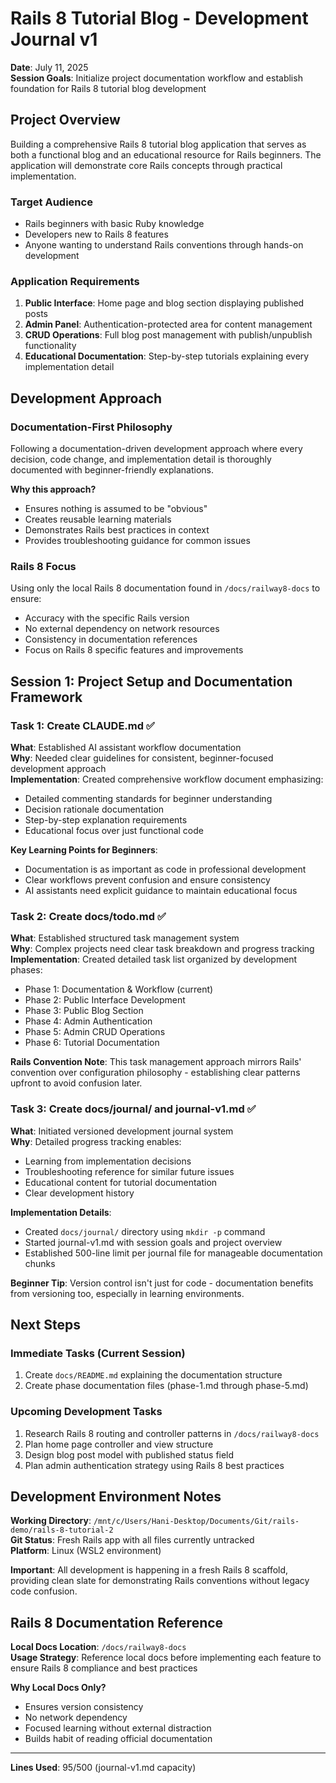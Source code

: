 # Rails 8 Tutorial Blog - Development Journal v1

**Date**: July 11, 2025  
**Session Goals**: Initialize project documentation workflow and establish foundation for Rails 8 tutorial blog development

## Project Overview

Building a comprehensive Rails 8 tutorial blog application that serves as both a functional blog and an educational resource for Rails beginners. The application will demonstrate core Rails concepts through practical implementation.

### Target Audience
- Rails beginners with basic Ruby knowledge
- Developers new to Rails 8 features
- Anyone wanting to understand Rails conventions through hands-on development

### Application Requirements
1. **Public Interface**: Home page and blog section displaying published posts
2. **Admin Panel**: Authentication-protected area for content management
3. **CRUD Operations**: Full blog post management with publish/unpublish functionality
4. **Educational Documentation**: Step-by-step tutorials explaining every implementation detail

## Development Approach

### Documentation-First Philosophy
Following a documentation-driven development approach where every decision, code change, and implementation detail is thoroughly documented with beginner-friendly explanations.

**Why this approach?**
- Ensures nothing is assumed to be "obvious" 
- Creates reusable learning materials
- Demonstrates Rails best practices in context
- Provides troubleshooting guidance for common issues

### Rails 8 Focus
Using only the local Rails 8 documentation found in `/docs/railway8-docs` to ensure:
- Accuracy with the specific Rails version
- No external dependency on network resources  
- Consistency in documentation references
- Focus on Rails 8 specific features and improvements

## Session 1: Project Setup and Documentation Framework

### Task 1: Create CLAUDE.md ✅
**What**: Established AI assistant workflow documentation  
**Why**: Needed clear guidelines for consistent, beginner-focused development approach  
**Implementation**: Created comprehensive workflow document emphasizing:
- Detailed commenting standards for beginner understanding
- Decision rationale documentation
- Step-by-step explanation requirements
- Educational focus over just functional code

**Key Learning Points for Beginners**:
- Documentation is as important as code in professional development
- Clear workflows prevent confusion and ensure consistency
- AI assistants need explicit guidance to maintain educational focus

### Task 2: Create docs/todo.md ✅  
**What**: Established structured task management system  
**Why**: Complex projects need clear task breakdown and progress tracking  
**Implementation**: Created detailed task list organized by development phases:
- Phase 1: Documentation & Workflow (current)
- Phase 2: Public Interface Development  
- Phase 3: Public Blog Section
- Phase 4: Admin Authentication
- Phase 5: Admin CRUD Operations
- Phase 6: Tutorial Documentation

**Rails Convention Note**: This task management approach mirrors Rails' convention over configuration philosophy - establishing clear patterns upfront to avoid confusion later.

### Task 3: Create docs/journal/ and journal-v1.md ✅
**What**: Initiated versioned development journal system  
**Why**: Detailed progress tracking enables:
- Learning from implementation decisions
- Troubleshooting reference for similar future issues  
- Educational content for tutorial documentation
- Clear development history

**Implementation Details**:
- Created `docs/journal/` directory using `mkdir -p` command
- Started journal-v1.md with session goals and project overview
- Established 500-line limit per journal file for manageable documentation chunks

**Beginner Tip**: Version control isn't just for code - documentation benefits from versioning too, especially in learning environments.

## Next Steps

### Immediate Tasks (Current Session)
1. Create `docs/README.md` explaining the documentation structure
2. Create phase documentation files (phase-1.md through phase-5.md)

### Upcoming Development Tasks  
1. Research Rails 8 routing and controller patterns in `/docs/railway8-docs`
2. Plan home page controller and view structure
3. Design blog post model with published status field
4. Plan admin authentication strategy using Rails 8 best practices

## Development Environment Notes

**Working Directory**: `/mnt/c/Users/Hani-Desktop/Documents/Git/rails-demo/rails-8-tutorial-2`  
**Git Status**: Fresh Rails app with all files currently untracked  
**Platform**: Linux (WSL2 environment)

**Important**: All development is happening in a fresh Rails 8 scaffold, providing clean slate for demonstrating Rails conventions without legacy code confusion.

## Rails 8 Documentation Reference

**Local Docs Location**: `/docs/railway8-docs`  
**Usage Strategy**: Reference local docs before implementing each feature to ensure Rails 8 compliance and best practices

**Why Local Docs Only?**
- Ensures version consistency
- No network dependency
- Focused learning without external distraction
- Builds habit of reading official documentation

---

**Lines Used**: 95/500 (journal-v1.md capacity)